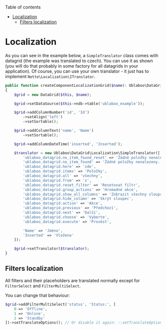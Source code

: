 Table of contents

- [Localization](#localization)
	- [Filters localization](#filters-localization)

# Localization

As you can see in the example below, a `SimpleTranslator` class comes with datagrid (the example was translated to czech). You can use it as shown (you will do that probably in some factory for all datagrids in your application). Of course, you can use your own translator - it just has to implement `Nette\Localization\ITranslator`.

```php
public function createComponentLocalizationGrid($name): Ublaboo\DataGrid\DataGrid
{
	$grid = new DataGrid($this, $name);

	$grid->setDataSource($this->ndb->table('ublaboo_example'));

	$grid->addColumnNumber('id', 'Id')
		->setAlign('left')
		->setSortable();

	$grid->addColumnText('name', 'Name')
		->setSortable();

	$grid->addColumnDateTime('inserted', 'Inserted');

	$translator = new Ublaboo\DataGrid\Localization\SimpleTranslator([
		'ublaboo_datagrid.no_item_found_reset' => 'Žádné položky nenalezeny. Filtr můžete vynulovat',
		'ublaboo_datagrid.no_item_found' => 'Žádné položky nenalezeny.',
		'ublaboo_datagrid.here' => 'zde',
		'ublaboo_datagrid.items' => 'Položky',
		'ublaboo_datagrid.all' => 'všechny',
		'ublaboo_datagrid.from' => 'z',
		'ublaboo_datagrid.reset_filter' => 'Resetovat filtr',
		'ublaboo_datagrid.group_actions' => 'Hromadné akce',
		'ublaboo_datagrid.show_all_columns' => 'Zobrazit všechny sloupce',
		'ublaboo_datagrid.hide_column' => 'Skrýt sloupec',
		'ublaboo_datagrid.action' => 'Akce',
		'ublaboo_datagrid.previous' => 'Předchozí',
		'ublaboo_datagrid.next' => 'Další',
		'ublaboo_datagrid.choose' => 'Vyberte',
		'ublaboo_datagrid.execute' => 'Provést',

		'Name' => 'Jméno',
		'Inserted' => 'Vloženo'
	]);

	$grid->setTranslator($translator);
}
```

## Filters localization

All filters and their placeholders are translated normally except for `FilterSelect` and `FilterMultiSelect`.

You can change that behaviour:

```php
$grid->addFilterMultiSelect('status', 'Status:', [
	0 => 'Offline',
	1 => 'Online',
	2 => 'Standby'
])->setTranslateOptions(); // Or disable it again: ::setTranslateOptions(false)
```
